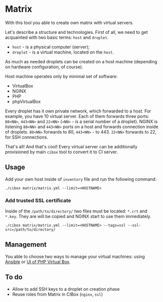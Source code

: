 # Matrix

With this tool you able to create own matrix with virtual servers.

Let's describe a structure and technologies. First of all, we need to get acquainted with two basic terms: `host` and `droplet`.

- `host` - is a physical computer (server);
- `droplet` - is a virtual machine, located on the `host`.

As much as needed droplets can be created on a host machine (depending on hardware configuration, of course).

Host machine operates only by minimal set of software:

- VirtualBox
- NGINX
- PHP
- phpVirtualBox

Every droplet has it own private network, which forwarded to a host. For example, you have 10 virtual server. Each of them forwards three ports: `80<NN>`, `443<NN>` and `22<NN>` (`<NN>` - is a serial number of a droplet). NGINX is listening `80<NN>` and `443<NN>` ports on a host and forwards connection inside of droplets. `80<NN>` forwards to 80, `443<NN>` - to 443. `22<NN>` forwards to 22, for SSH connections.

That's all! And that's cool! Every virtual server can be additionally provisioned by main `cibox` tool to convert it to CI server.

## Usage

Add your own host inside of `inventory` file and run the following command:

```shell
./cibox matrix/matrix.yml --limit=<HOSTNAME>
```

### Add trusted SSL certificate

Inside of the `/path/to/directory/` two files must be located: `*.crt` and `*.key`. They are will be copied and NGINX start to use them immediately.

```shell
./cibox matrix/matrix.yml --limit=<HOSTNAME> --tags=ssl --ssl-src=/path/to/directory/
```

## Management

You able to choose two ways to manage your virtual machines: using [Ansible](docs/droplet/ANSIBLE.md) or [UI of PHP Virtual Box](docs/droplet/UI.md).

## To do

- Allow to add SSH keys to a droplet on creation phase
- Reuse roles from Matrix in CIBox (`nginx`, `ssl`)

